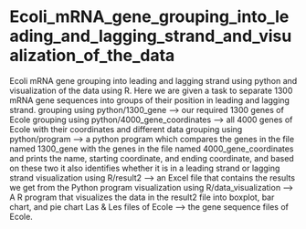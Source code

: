# Ecoli_mRNA_gene_grouping_into_leading_and_lagging_strand_and_visualization_of_the_data
Ecoli mRNA gene grouping into leading and lagging strand using python and visualization of the data using R. Here we are given a task to separate 1300 mRNA gene sequences into groups of their position in leading and lagging strand.
grouping using python/1300_gene --> our required 1300 genes of Ecole
grouping using python/4000_gene_coordinates --> all 4000 genes of Ecole with their coordinates and different data
grouping using python/program --> a python program which compares the genes in the file named 1300_gene with the genes in the file named 4000_gene_coordinates and prints the name, starting coordinate, and ending coordinate, and based on these two it also identifies whether it is in a leading strand or lagging strand
visualization using R/result2 --> an Excel file that contains the results we get from the Python program
visualization using R/data_visualization --> A R program that visualizes the data in the result2 file into boxplot, bar chart, and pie chart
Las & Les files of Ecole --> the gene sequence files of Ecole.
